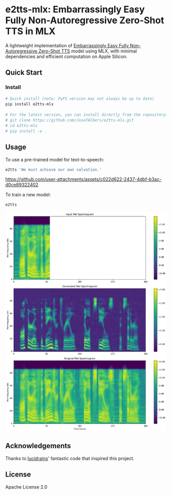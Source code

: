 # e2tts-mlx: Embarrassingly Easy Fully Non-Autoregressive Zero-Shot TTS in MLX

A lightweight implementation of [Embarrassingly Easy Fully Non-Autoregressive Zero-Shot TTS](https://arxiv.org/abs/2406.18009) model using MLX, with minimal dependencies and efficient computation on Apple Silicon.

## Quick Start

### Install

```zsh
# Quick install (note: PyPI version may not always be up to date)
pip install e2tts-mlx

# For the latest version, you can install directly from the repository:
# git clone https://github.com/JosefAlbers/e2tts-mlx.git
# cd e2tts-mlx
# pip install -e .
```

## Usage

To use a pre-trained model for text-to-speech:

```zsh
e2tts 'We must achieve our own salvation.'
```

https://github.com/user-attachments/assets/c022d622-2437-4dbf-b3ac-d0ce89322402

To train a new model:

```zsh
e2tts
```

![e2tts](https://raw.githubusercontent.com/JosefAlbers/e2tts-mlx/main/assets/e2tts.png)

## Acknowledgements

Thanks to [lucidrains](https://github.com/lucidrains/e2-tts-pytorch)' fantastic code that inspired this project.

## License

Apache License 2.0